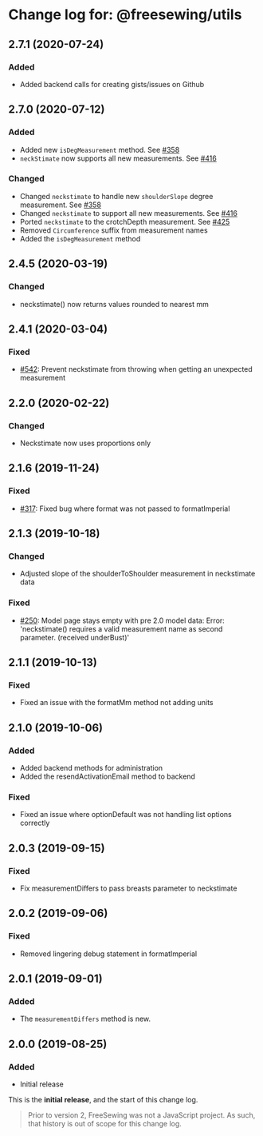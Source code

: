 # Change log for: @freesewing/utils

## 2.7.1 (2020-07-24)

### Added

- Added backend calls for creating gists/issues on Github

## 2.7.0 (2020-07-12)

### Added

- Added new `isDegMeasurement` method. See [#358](https://github.com/freesewing/freesewing/issues/358)
- `neckStimate` now supports all new measurements. See [#416](https://github.com/freesewing/freesewing/issues/416)

### Changed

- Changed `neckstimate` to handle new `shoulderSlope` degree measurement. See [#358](https://github.com/freesewing/freesewing/issues/358)
- Changed `neckstimate` to support all new measurements. See [#416](https://github.com/freesewing/freesewing/issues/416)
- Ported `neckstimate` to the crotchDepth measurement. See [#425](https://github.com/freesewing/freesewing/issues/425)
- Removed `Circumference` suffix from measurement names
- Added the `isDegMeasurement` method

## 2.4.5 (2020-03-19)

### Changed

- neckstimate() now returns values rounded to nearest mm

## 2.4.1 (2020-03-04)

### Fixed

- [#542](https://github.com/freesewing/freesewing.org/issues/542): Prevent neckstimate from throwing when getting an unexpected measurement

## 2.2.0 (2020-02-22)

### Changed

- Neckstimate now uses proportions only

## 2.1.6 (2019-11-24)

### Fixed

- [#317](https://github.com/freesewing/freesewing.org/issues/317): Fixed bug where format was not passed to formatImperial

## 2.1.3 (2019-10-18)

### Changed

- Adjusted slope of the shoulderToShoulder measurement in neckstimate data

### Fixed

- [#250](https://github.com/freesewing/freesewing.org/issues/250): Model page stays empty with pre 2.0 model data: Error: 'neckstimate() requires a valid measurement name as second parameter. (received underBust)'

## 2.1.1 (2019-10-13)

### Fixed

- Fixed an issue with the formatMm method not adding units

## 2.1.0 (2019-10-06)

### Added

- Added backend methods for administration
- Added the resendActivationEmail method to backend

### Fixed

- Fixed an issue where optionDefault was not handling list options correctly

## 2.0.3 (2019-09-15)

### Fixed

- Fix measurementDiffers to pass breasts parameter to neckstimate

## 2.0.2 (2019-09-06)

### Fixed

- Removed lingering debug statement in formatImperial

## 2.0.1 (2019-09-01)

### Added

- The `measurementDiffers` method is new.

## 2.0.0 (2019-08-25)

### Added

- Initial release

This is the **initial release**, and the start of this change log.

> Prior to version 2, FreeSewing was not a JavaScript project.
> As such, that history is out of scope for this change log.
